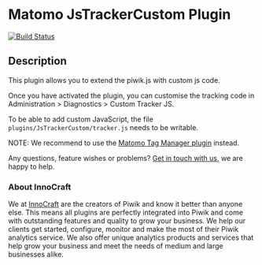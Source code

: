 # Matomo JsTrackerCustom Plugin

[![Build Status](https://github.com/innocraft/plugin-JsTrackerCustom/actions/workflows/matomo-tests.yml/badge.svg?branch=4.x-dev)](https://github.com/innocraft/plugin-JsTrackerCustom/actions/workflows/matomo-tests.yml) 

## Description

This plugin allows you to extend the piwik.js with custom js code.

Once you have activated the plugin, you can customise the tracking code in Administration > Diagnostics >  Custom Tracker JS.

To be able to add custom JavaScript, the file `plugins/JsTrackerCustom/tracker.js` needs to be writable.

NOTE: We recommend to use the [Matomo Tag Manager plugin](https://plugins.matomo.org/TagManager) instead.

Any questions, feature wishes or problems? [Get in touch with us](https://www.innocraft.com), we are happy to help.

### About InnoCraft

We at [InnoCraft](https://www.innocraft.com) are the creators of Piwik and know it better than anyone else. 
This means all plugins are perfectly integrated into Piwik and come with outstanding features and quality to grow 
your business. We help our clients get started, configure, monitor and make the most of their Piwik analytics service. 
We also offer unique analytics products and services that help grow your business and meet the needs of medium and large 
businesses alike.

